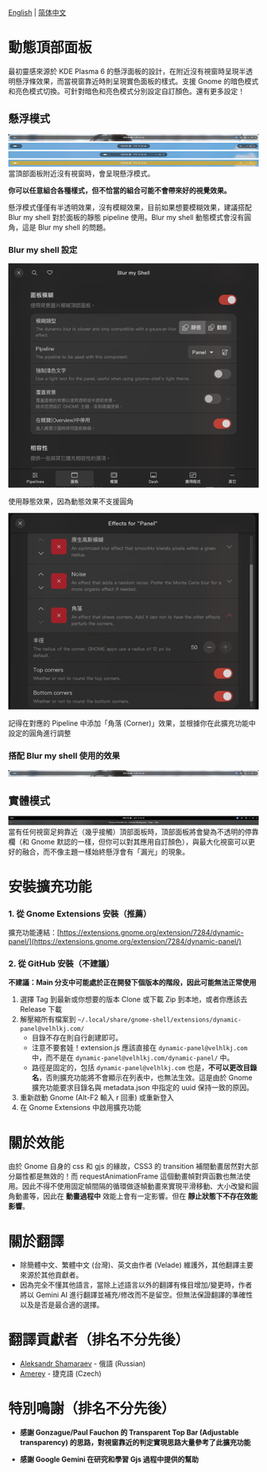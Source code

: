 [English](README-en.md) | [简体中文](README-cn.md) 

# 動態頂部面板

最初靈感來源於 KDE Plasma 6 的懸浮面板的設計，在附近沒有視窗時呈現半透明懸浮條效果，而當視窗靠近時則呈現實色面板的樣式。支援 Gnome 的暗色模式和亮色模式切換。可針對暗色和亮色模式分別設定自訂顏色。還有更多設定！

## 懸浮模式
![懸浮模式](readme_images/transparent.png)
![懸浮模式](readme_images/transparent_area.png)
![懸浮模式](readme_images/transparent_auto_width.png)
![懸浮模式](readme_images/transparent_color.png)
當頂部面板附近沒有視窗時，會呈現懸浮模式。

**你可以任意組合各種樣式，但不恰當的組合可能不會帶來好的視覺效果。**

懸浮模式僅僅有半透明效果，沒有模糊效果，目前如果想要模糊效果，建議搭配 Blur my shell 對於面板的靜態 pipeline 使用。Blur my shell 動態模式會沒有圓角，這是 Blur my shell 的問題。
### Blur my shell 設定
![Blur my shell 設定](readme_images/bms_settings1.png)

使用靜態效果，因為動態效果不支援圓角

![Blur my shell Pipeline 設定](readme_images/bms_settings2.png)

記得在對應的 Pipeline 中添加「角落 (Corner)」效果，並根據你在此擴充功能中設定的圓角進行調整
### 搭配 Blur my shell 使用的效果
![帶模糊的懸浮效果](readme_images/blur.png)

## 實體模式
![實體模式](readme_images/solid.png)
當有任何視窗足夠靠近（幾乎接觸）頂部面板時，頂部面板將會變為不透明的停靠欄（和 Gnome 默認的一樣，但你可以對其應用自訂顏色），與最大化視窗可以更好的融合，而不像主題一樣始終懸浮會有「漏光」的現象。

# 安裝擴充功能
### 1. 從 Gnome Extensions 安裝（推薦）
擴充功能連結：[https://extensions.gnome.org/extension/7284/dynamic-panel/](https://extensions.gnome.org/extension/7284/dynamic-panel/)
### 2. 從 GitHub 安裝（不建議）
**不建議：Main 分支中可能處於正在開發下個版本的階段，因此可能無法正常使用**

1. 選擇 Tag 到最新或你想要的版本 Clone 或下載 Zip 到本地，或者你應該去 Release 下載
1. 解壓縮所有檔案到 `~/.local/share/gnome-shell/extensions/dynamic-panel@velhlkj.com/`
    * 目錄不存在則自行創建即可。
    * 注意不要套娃！extension.js 應該直接在 `dynamic-panel@velhlkj.com` 中，而不是在 `dynamic-panel@velhlkj.com/dynamic-panel/` 中。
    * 路徑是固定的，包括 `dynamic-panel@velhlkj.com` 也是，**不可以更改目錄名**，否則擴充功能將不會顯示在列表中，也無法生效。這是由於 Gnome 擴充功能要求目錄名與 metadata.json 中指定的 uuid 保持一致的原因。
1. 重新啟動 Gnome (Alt-F2 輸入 r 回車) 或重新登入
1. 在 Gnome Extensions 中啟用擴充功能

# 關於效能
由於 Gnome 自身的 css 和 gjs 的緣故，CSS3 的 transition 補間動畫居然對大部分屬性都是無效的！而 requestAnimationFrame 這個動畫幀對齊函數也無法使用。因此不得不使用固定幀間隔的循環做逐幀動畫來實現平滑移動、大小改變和圓角動畫等，因此在 **動畫過程中** 效能上會有一定影響。但在 **靜止狀態下不存在效能影響**。

# 關於翻譯
* 除簡體中文、繁體中文 (台灣)、英文由作者 (Velade) 維護外，其他翻譯主要來源於其他貢獻者。
* 因為完全不懂其他語言，當除上述語言以外的翻譯有條目增加/變更時，作者將以 Gemini AI 進行翻譯並補充/修改而不是留空。但無法保證翻譯的準確性以及是否是最合適的選擇。

# 翻譯貢獻者（排名不分先後）
* [Aleksandr Shamaraev](https://github.com/AlexanderShad) - 俄語 (Russian)
* [Amerey](https://github.com/Amereyeu) - 捷克語 (Czech)

# 特別鳴謝（排名不分先後）
* **感謝 Gonzague/Paul Fauchon 的 Transparent Top Bar (Adjustable transparency) 的思路，對視窗靠近的判定實現思路大量參考了此擴充功能**

* **感謝 Google Gemini 在研究和學習 Gjs 過程中提供的幫助**